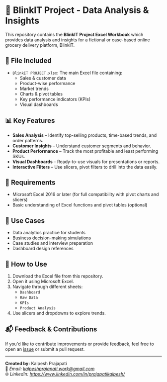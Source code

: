 # 🛒 BlinkIT Project - Data Analysis & Insights

This repository contains the **BlinkIT Project Excel Workbook** which provides data analysis and insights for a fictional or case-based online grocery delivery platform, BlinkIT.

## 📁 File Included

- `BlinkIT PROJECT.xlsx`: The main Excel file containing:
  - Sales & customer data
  - Product-wise performance
  - Market trends
  - Charts & pivot tables
  - Key performance indicators (KPIs)
  - Visual dashboards

## 📊 Key Features

- **Sales Analysis** – Identify top-selling products, time-based trends, and order patterns.
- **Customer Insights** – Understand customer segments and behavior.
- **Product Performance** – Track the most profitable and least performing SKUs.
- **Visual Dashboards** – Ready-to-use visuals for presentations or reports.
- **Interactive Filters** – Use slicers, pivot filters to drill into the data easily.

## 🔧 Requirements

- Microsoft Excel 2016 or later (for full compatibility with pivot charts and slicers)
- Basic understanding of Excel functions and pivot tables (optional)

## 🧠 Use Cases

- Data analytics practice for students
- Business decision-making simulations
- Case studies and interview preparation
- Dashboard design references

## 📌 How to Use

1. Download the Excel file from this repository.
2. Open it using Microsoft Excel.
3. Navigate through different sheets:
   - `Dashboard`
   - `Raw Data`
   - `KPIs`
   - `Product Analysis`
4. Use slicers and dropdowns to explore trends.

## 📬 Feedback & Contributions

If you'd like to contribute improvements or provide feedback, feel free to open an [issue](https://github.com/Kalpesh-Prajapati/blinkit-project/issues) or submit a pull request.

---

**Created by:** Kalpesh Prajapati  
📧 *Email: kalpeshprajapati.work@gmail.com*  
🌐 *LinkedIn: https://www.linkedin.com/in/prajapatikalpesh/*


